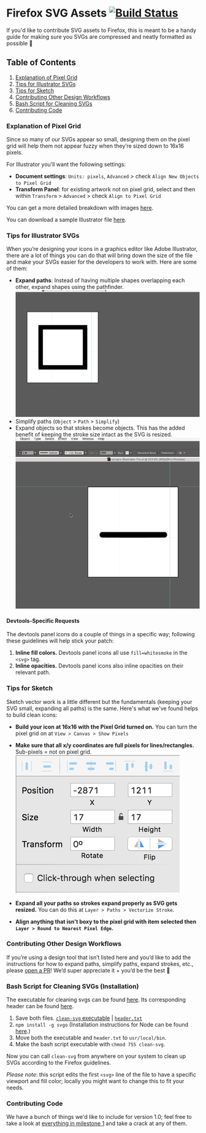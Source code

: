 # Firefox SVG Assets  [![Build Status](https://travis-ci.org/FirefoxUX/firefox-icons.svg?branch=master)](https://travis-ci.org/FirefoxUX/firefox-icons)
If you'd like to contribute SVG assets to Firefox, this is meant to be a handy guide for making sure you SVGs are compressed and neatly formatted as possible :tada:

## Table of Contents
1. [Explanation of Pixel Grid](#explanation-of-pixel-grid)
2. [Tips for Illustrator SVGs](#tips-for-illustrator-svgs)
3. [Tips for Sketch](#tips-for-sketch)
4. [Contributing Other Design Workflows](#contributing-other-design-workflows)
5. [Bash Script for Cleaning SVGs](#bash-script-for-cleaning-svgs)
6. [Contributing Code](#contributing-code)

<!--- 5. [Node Script](#node-script) -->
<!--- 6. [Grunt/Gulp Packages](#grunt-gulp-packages) -->

### Explanation of Pixel Grid
Since so many of our SVGs appear so small, designing them on the pixel grid will help them not appear fuzzy when they’re sized down to 16x16 pixels.

For Illustrator you’ll want the following settings:

- **Document settings**: ```Units: pixels```, ```Advanced``` > check ```Align New Objects to Pixel Grid```
- **Transform Panel**: for existing artwork not on pixel grid, select and then within ```Transform``` > ```Advanced``` > check ```Align to Pixel Grid```

You can get a more detailed breakdown with images [here](http://medialoot.com/blog/3-valuable-pixel-perfect-illustrator-techniques/).

You can download a sample Illustrator file [here](README-content/pixel-grid-illustrator.ai).

<!--- You can download a sample Sketch file [here](README-content/pixel-grid-sketch.sketch). -->

### Tips for Illustrator SVGs
When you’re designing your icons in a graphics editor like Adobe Illustrator, there are a lot of things you can do that will bring down the size of the file and make your SVGs easier for the developers to work with. Here are some of them:

- **Expand paths**: Instead of having multiple shapes overlapping each other, expand shapes using the pathfinder.
![Use pathfinder to expand shapes](README-content/pathfinder.gif)
- Simplify paths (```Object``` > ```Path``` > ```Simplify```)
- Expand objects so that stokes become objects. This has the added benefit of keeping the stroke size intact as the SVG is resized.
![Expand strokes to make them objects](README-content/expand-strokes.gif)

#### Devtools-Specific Requests
The devtools panel icons do a couple of things in a specific way; following these guidelines will help stick your patch:

1. **Inline fill colors.** Devtools panel icons all use ```fill=whitesmoke``` in the ```<svg>``` tag.
2. **Inline opacities.** Devtools panel icons also inline opacities on their relevant path.

### Tips for Sketch
Sketch vector work is a little different but the fundamentals (keeping your SVG small, expanding all paths) is the same. Here's what we've found helps to build clean icons:

- **Build your icon at 16x16 with the Pixel Grid turned on.** You can turn the pixel grid on at ```View > Canvas > Show Pixels```

- **Make sure that all x/y coordinates are full pixels for lines/rectangles.** Sub-pixels = not on pixel grid.
![Position in the upper right hand corner of Sketch](README-content/sketch-position.png)

- **Expand all your paths so strokes expand properly as SVG gets resized.** You can do this at ```Layer > Paths > Vectorize Stroke```.

- **Align anything that isn't boxy to the pixel grid with item selected then ```Layer > Round to Nearest Pixel Edge```.**

### Contributing Other Design Workflows
If you’re using a design tool that isn’t listed here and you’d like to add the instructions for how to expand paths, simplify paths, expand strokes, etc., please [open a PR]()! We’d super appreciate it + you’d be the best :100:

<!--- Additionally, please feel free to look through the issues tagged with ```design``` to find known workflows we’d like to add. -->

<!--- If you’ve found an issue with any of the design flows, please let us know by [opening an issue]() and tagging it with a ```design``` label. -->

### Bash Script for Cleaning SVGs (Installation)
The executable for cleaning svgs can be found [here](README-content/clean-svg). Its corresponding header can be found [here](README-content/header.txt).

1. Save both files. [```clean-svg``` executable](README-content/clean-svg) | [```header.txt```](README-content/header.txt)
2. ```npm install -g svgo``` (Installation instructions for Node can be found [here](https://nodejs.org/en/).)
3. Move both the executable and ```header.txt``` to ```usr/local/bin```.
4. Make the bash script executable with ```chmod 755 clean-svg```.

Now you can call ```clean-svg``` from anywhere on your system to clean up SVGs according to the Firefox guidelines.

_Please note_: this script edits the first ```<svg>``` line of the file to have a specific viewport and fill color; locally you might want to change this to fit your needs.

<!--- ### Node Script -->

<!--- ### Gulp/Grunt Packages -->

### Contributing Code
We have a bunch of things we'd like to include for version 1.0; feel free to take a look at [everything in milestone 1](https://github.com/nt1m/firefox-svg-icons/milestones/v1.0) and take a crack at any of them.

<!--- https://wiki.mozilla.org/DevTools/Hacking#Chrome_Themes, useful info for adding them in once they're done -->
